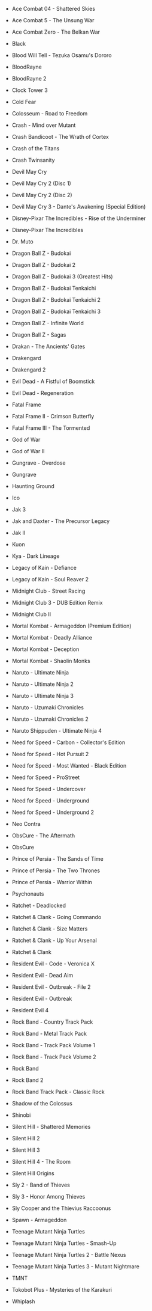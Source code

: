 - Ace Combat 04 - Shattered Skies 
- Ace Combat 5 - The Unsung War  
- Ace Combat Zero - The Belkan War 

- Black
- Blood Will Tell - Tezuka Osamu's Dororo 

- BloodRayne 
- BloodRayne 2 

- Clock Tower 3 
- Cold Fear  
- Colosseum - Road to Freedom 

- Crash - Mind over Mutant 
- Crash Bandicoot - The Wrath of Cortex
- Crash of the Titans 
- Crash Twinsanity  

- Devil May Cry 
- Devil May Cry 2  (Disc 1)
- Devil May Cry 2  (Disc 2)
- Devil May Cry 3 - Dante's Awakening   (Special Edition)

- Disney-Pixar The Incredibles - Rise of the Underminer 
- Disney-Pixar The Incredibles 

- Dr. Muto 

- Dragon Ball Z - Budokai 
- Dragon Ball Z - Budokai 2 
- Dragon Ball Z - Budokai 3  (Greatest Hits)
- Dragon Ball Z - Budokai Tenkaichi 
- Dragon Ball Z - Budokai Tenkaichi 2  
- Dragon Ball Z - Budokai Tenkaichi 3  
- Dragon Ball Z - Infinite World 
- Dragon Ball Z - Sagas 

- Drakan - The Ancients' Gates 

- Drakengard 
- Drakengard 2 

- Evil Dead - A Fistful of Boomstick 
- Evil Dead - Regeneration 

- Fatal Frame 
- Fatal Frame II - Crimson Butterfly 
- Fatal Frame III - The Tormented 

- God of War 
- God of War II 

- Gungrave - Overdose 
- Gungrave 

- Haunting Ground 
- Ico

- Jak 3  
- Jak and Daxter - The Precursor Legacy   
- Jak II   

- Kuon 
- Kya - Dark Lineage 

- Legacy of Kain - Defiance 
- Legacy of Kain - Soul Reaver 2  

- Midnight Club - Street Racing 
- Midnight Club 3 - DUB Edition Remix 
- Midnight Club II 

- Mortal Kombat - Armageddon  (Premium Edition)
- Mortal Kombat - Deadly Alliance 
- Mortal Kombat - Deception 
- Mortal Kombat - Shaolin Monks 

- Naruto - Ultimate Ninja 
- Naruto - Ultimate Ninja 2 
- Naruto - Ultimate Ninja 3 
- Naruto - Uzumaki Chronicles 
- Naruto - Uzumaki Chronicles 2 
- Naruto Shippuden - Ultimate Ninja 4  

- Need for Speed - Carbon - Collector's Edition  
- Need for Speed - Hot Pursuit 2 
- Need for Speed - Most Wanted - Black Edition 
- Need for Speed - ProStreet 
- Need for Speed - Undercover  
- Need for Speed - Underground 
- Need for Speed - Underground 2 

- Neo Contra 

- ObsCure - The Aftermath  
- ObsCure  

- Prince of Persia - The Sands of Time  
- Prince of Persia - The Two Thrones  
- Prince of Persia - Warrior Within  

- Psychonauts 

- Ratchet - Deadlocked  
- Ratchet & Clank - Going Commando  
- Ratchet & Clank - Size Matters 
- Ratchet & Clank - Up Your Arsenal  
- Ratchet & Clank  

- Resident Evil - Code - Veronica X 
- Resident Evil - Dead Aim 
- Resident Evil - Outbreak - File 2 
- Resident Evil - Outbreak  
- Resident Evil 4 

- Rock Band - Country Track Pack 
- Rock Band - Metal Track Pack 
- Rock Band - Track Pack Volume 1 
- Rock Band - Track Pack Volume 2
- Rock Band
- Rock Band 2 
- Rock Band Track Pack - Classic Rock 

- Shadow of the Colossus
- Shinobi 

- Silent Hill - Shattered Memories  
- Silent Hill 2   
- Silent Hill 3  
- Silent Hill 4 - The Room  
- Silent Hill Origins  

- Sly 2 - Band of Thieves 
- Sly 3 - Honor Among Thieves 
- Sly Cooper and the Thievius Raccoonus 

- Spawn - Armageddon 

- Teenage Mutant Ninja Turtles
- Teenage Mutant Ninja Turtles - Smash-Up
- Teenage Mutant Ninja Turtles 2 - Battle Nexus 
- Teenage Mutant Ninja Turtles 3 - Mutant Nightmare 

- TMNT  
- Tokobot Plus - Mysteries of the Karakuri 
- Whiplash 
